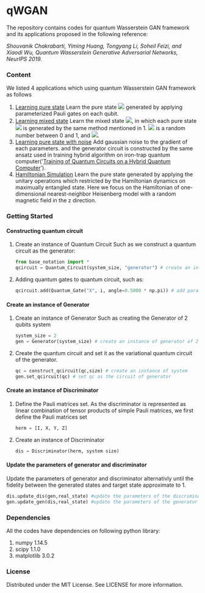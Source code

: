 # qWGAN
The repository contains codes for quantum Wasserstein GAN framework and its applications proposed in the following reference: 

_Shouvanik Chakrabarti, Yiming Huang, Tongyang Li, Soheil Feizi, and Xiaodi Wu, Quantum Wasserstein Generative Adversarial Networks, NeurIPS 2019._ 

### Content
We listed 4 applications which using quantum Wasserstein GAN framework as follows

1. [Learning pure state](./pure_state/README.MD)
    Learn the pure state ![](http://latex.codecogs.com/gif.latex?\\\rho_p) generated by applying parameterized Pauli gates on each qubit. 
2. [Learning mixed state](./mixed_state/README.MD)
    Learn the mixed state ![](http://latex.codecogs.com/gif.latex?\\\rho_m=\sum\limits_i{{P_i}}\left|{{\varphi_i}}\right\rangle\left\langle{{\varphi_i}}\right|), in which each pure state ![](http://latex.codecogs.com/gif.latex?\\\left|{{\varphi_i}}\right\rangle) is generated by the same method mentioned in 1. ![](http://latex.codecogs.com/gif.latex?\\P_i) is a random number between 0 and 1, and ![](http://latex.codecogs.com/gif.latex?\\\sum\limits_i{{p_i}}=1). 
3. [Learning pure state with noise](./noise_qwgan/README.MD)
    Add gaussian noise to the gradient of each parameters. and the generator circuit is constructed by the same ansatz used in training hybrid algorithm on iron-trap quantum computer('[Training of Quantum Circuits on a Hybrid Quantum Computer](https://arxiv.org/abs/1812.08862v1)').
4. [Hamiltonian Simulation](./hamiltonian_simulation/README.MD)
    Learn the pure state generated by applying the unitary operations which restricted by the Hamiltonian dynamics on maximually entangled state. Here we focus on the Hamiltonian of one-dimensional nearest-neighbor Heisenberg model with a random magnetic field in the z direction.

### Getting Started

#### Constructing quantum circuit
1. Create an instance of Quantum Circuit
    Such as we construct a quantum circuit as the generator:
    ```python
    from base_notation import *
    qcircuit = Quantum_Circuit(system_size, "generator") # create an instance of Quantum Circuit
    ```
2. Adding quantum gates to quantum circuit, such as:
	```python
    qcircuit.add(Quantum_Gate("X", i, angle=0.5000 * np.pi)) # add parameterized X Rotation gate with 0.5*pi on ith wire
    ```

#### Create an instance of Generator
1. Create an instance of Generator
    Such as creating the Generator of 2 qubits system
    ```python
    system_size = 2
    gen = Generator(system_size) # create an instance of generator of 2 qubits system
    ```
2. Create the quantum circuit and set it as the variational quantum circuit of the generator.
    ```python
    qc = construct_qcircuit(qc,size) # create an instance of system
    gen.set_qcircuit(qc) # set qc as the circuit of generator
    ```

#### Create an instance of Discriminator
1. Define the Pauli matrices set.
    As the discriminator is represented as linear combination of tensor products of simple Pauli matrices, we first define the Pauli matrices set
    ```python
    herm = [I, X, Y, Z]
    ```
2. Create an instance of Discriminator
    ```python
    dis = Discriminator(herm, system size)
    ```

#### Update the parameters of generator and discriminator
Update the parameters of generator and discriminator alternativly until the fidelity between the generated states and target state approximate to 1.
```python
dis.update_dis(gen,real_state) #update the parameters of the discriminator
gen.update_gen(dis,real_state) #update the parameters of the generator
```

### Dependencies
All the codes have dependencies on following python library:
1. numpy 1.14.5
2. scipy 1.1.0
3. matplotlib 3.0.2

### License
Distributed under the MIT License. See LICENSE for more information.




   